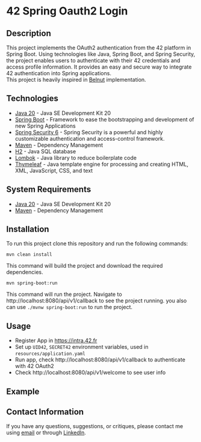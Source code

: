 # 42 Spring Oauth2 Login


## Description

This project implements the OAuth2 authentication from the 42 platform in Spring Boot. Using technologies like Java, Spring Boot, and Spring Security, the project enables users to authenticate with their 42 credentials and access profile information. It provides an easy and secure way to integrate 42 authentication into Spring applications.
<br>
This project is heavily inspired in [Belnut](
https://github.com/Belnut/42_springboot_login_example) implementation.

## Technologies

* [Java 20](https://www.oracle.com/java/technologies/javase-downloads.html) - Java SE Development Kit 20
* [Spring Boot](https://spring.io/projects/spring-boot) - Framework to ease the bootstrapping and development of new Spring Applications
* [Spring Security 6](https://spring.io/projects/spring-security) - Spring Security is a powerful and highly customizable authentication and access-control framework. 
* [Maven](https://maven.apache.org/) - Dependency Management
* [H2](https://www.h2database.com/html/main.html) - Java SQL database
* [Lombok](https://projectlombok.org/) - Java library to reduce boilerplate code
* [Thymeleaf](https://www.thymeleaf.org/) - Java template engine for processing and creating HTML, XML, JavaScript, CSS, and text


## System Requirements

* [Java 20](https://www.oracle.com/java/technologies/javase-downloads.html) - Java SE Development Kit 20
* [Maven](https://maven.apache.org/) - Dependency Management

## Installation

To run this project clone this repository and run the following commands:

```shell
mvn clean install
```

This command will build the project and download the required dependencies.

```shell
mvn spring-boot:run
```

This command will run the project. Navigate to http://localhost:8080/api/v1/callback to see the project running.
you also can use `./mvnw spring-boot:run` to run the project.


## Usage

* Register App in https://intra.42.fr
* Set up `UID42`, `SECRET42` environment variables, used in `resources/application.yaml`
* Run app, check http://localhost:8080/api/v1/callback to authenticate with 42 OAuth2
* Check http://localhost:8080/api/v1/welcome to see user info

## Example





## Contact Information

If you have any questions, suggestions, or critiques, please contact me using [email](mailto:anderson.higo2@gmail.com)
or through [LinkedIn](https://www.linkedin.com/in/andersonhsporto/).

